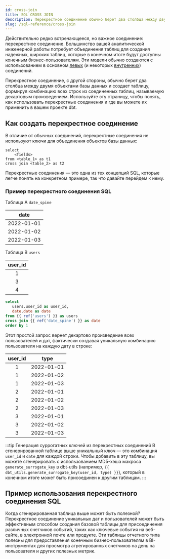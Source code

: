 ```yaml
---
id: cross-join
title: SQL CROSS JOIN
description: Перекрестное соединение обычно берет два столбца между двумя объектами базы данных и создает таблицу, формируя комбинацию всех строк из соединенных таблиц, называемую декартовым произведением.
slug: /sql-reference/cross-join
---
```


<head>
    <title>Работа с перекрестными соединениями в SQL</title>
</head>

Действительно редко встречающееся, но важное соединение: перекрестное соединение. Большинство вашей аналитической инженерной работы потребует объединения таблиц для создания надежных, широких таблиц, которые в конечном итоге будут доступны конечным бизнес-пользователям. Эти модели обычно создаются с использованием в основном [левых](/sql-reference/left-join) (и некоторых [внутренних](/sql-reference/inner-join)) соединений.

Перекрестное соединение, с другой стороны, обычно берет два столбца между двумя объектами базы данных и создает таблицу, формируя комбинацию всех строк из соединенных таблиц, называемую декартовым произведением. Используйте эту страницу, чтобы понять, как использовать перекрестные соединения и где вы можете их применить в вашем проекте dbt.

## Как создать перекрестное соединение

В отличие от обычных соединений, перекрестные соединения не используют ключи для объединения объектов базы данных:

```
select
    <fields>
from <table_1> as t1
cross join <table_2> as t2
```

Перекрестные соединения — это одна из тех концепций SQL, которые легче понять на конкретном примере, так что давайте перейдем к нему.

### Пример перекрестного соединения SQL

Таблица A `date_spine`

| date |
|:---:|
| 2022-01-01 |
| 2022-01-02 |
| 2022-01-03 |

Таблица B `users`

| user_id |
|:---:|
| 1 |
| 3 |
| 4 |

```sql
select
   users.user_id as user_id,
   date.date as date
from {{ ref('users') }} as users
cross join {{ ref('date_spine') }} as date
order by 1
```

Этот простой запрос вернет декартово произведение всех пользователей и дат, фактически создавая уникальную комбинацию пользователя на каждую дату в строке:

| user_id | type |
|:---:|:---:|
| 1 | 2022-01-01 |
| 1 | 2022-01-02 |
| 1 | 2022-01-03 |
| 2 | 2022-01-01 |
| 2 | 2022-01-02 |
| 2 | 2022-01-03 |
| 3 | 2022-01-01 |
| 3 | 2022-01-02 |
| 3 | 2022-01-03 |

:::tip Генерация суррогатных ключей из перекрестных соединений
В сгенерированной таблице выше уникальный ключ — это комбинация `user_id` и `date` для каждой строки. Чтобы добавить <Term id="primary-key" /> в эту таблицу, вы можете сгенерировать <Term id="surrogate-key" /> с использованием MD5-хэша макроса `generate_surrogate_key` в dbt-utils (например, `{{ dbt_utils.generate_surrogate_key(user_id, type) }}`), который в конечном итоге может быть присоединен к другим таблицам.
:::

## Пример использования перекрестного соединения SQL

Когда сгенерированная таблица выше может быть полезной? Перекрестное соединение уникальных дат и пользователей может быть эффективным способом создания базовой таблицы для присоединения различных счетчиков событий, таких как ключевые события на веб-сайте, в электронной почте или продукте. Эти таблицы отчетного типа полезны для предоставления конечным бизнес-пользователям в BI-инструментах для просмотра агрегированных счетчиков на день на пользователя и других полезных метрик.